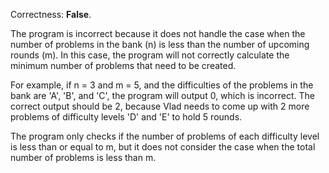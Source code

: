 Correctness: **False**.

The program is incorrect because it does not handle the case when the number of problems in the bank (n) is less than the number of upcoming rounds (m). In this case, the program will not correctly calculate the minimum number of problems that need to be created.

For example, if n = 3 and m = 5, and the difficulties of the problems in the bank are 'A', 'B', and 'C', the program will output 0, which is incorrect. The correct output should be 2, because Vlad needs to come up with 2 more problems of difficulty levels 'D' and 'E' to hold 5 rounds.

The program only checks if the number of problems of each difficulty level is less than or equal to m, but it does not consider the case when the total number of problems is less than m.